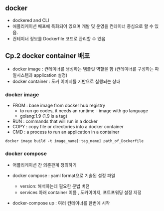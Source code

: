## docker

* dockered and CLI 
* 애플리케이션 배포에 특화되어 있으며 개발 및 운영을 컨테이너 중심으로 할 수 있음.
* 컨테이너 정보를 Dockerfile 코드로 관리할 수 있음 


## Cp.2 docker container 배포

* docker image : 컨테이너를 생성하는 템플릿 역할을 함 (컨테이너를 구성하는 파일시스템과 application 설정)
* docker container : 도커 이미지를 기반으로 실행되는 상태 

### docker image
* FROM : base image from docker hub registry 
  * to run go codes, it needs an runtime - image with go language
  * golang:1.9 (1.9 is a tag)
* RUN : commands that will run in a docker 
* COPY : copy file or directories into a docker container 
* CMD : a process to run an application in a container 
```
docker image build -t image_name[:tag_name] path_of_Dockerfile

```

### docker compose 
* 어플리케이션 간 의존관계 정의하기 
* docker compose : yaml format으로 기술된 설정 파일 
  * version: 해석하는데 필요한 문법 버전 
  * services 아래 container 이름 , 도커이미지, 포트포워딩 설정 지정 

* docker-compose up : 여러 컨테이너를 한번에 시작 
 
  
 
